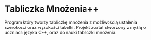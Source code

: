 # Tabliczka Mnożenia++
Program który tworzy tabliczkę mnożenia z możliwością ustalenia szerokości oraz wysokości tabelki.
Projekt został stworzony z myślą o uczniach języka C++, oraz do nauki tabliczki mnożenia.

